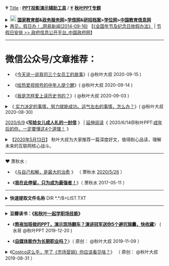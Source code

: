 <img scr="https://mmbiz.qpic.cn/mmbiz_png/alGSYfaf9EXKne1t0nibERvvCMgEtDKpqllE0NicRoYApvNX6ic1q3cvocqUhTzC1dRYLVc0SD8xb11rdVpdnRribw/640">

💗 [Title](https://github.com/taoste/Hello-World/tree/master/github/qiuyeppt.com/dasai.qiuyeppt.com) : [**PPT投影演示辅助工具**](https://github.com/taoste/Hello-World/tree/master/Tools/PPT%E6%8A%95%E5%BD%B1%E6%BC%94%E7%A4%BA%E8%BE%85%E5%8A%A9%E5%B7%A5%E5%85%B7) /  [💗](https://github.com/taoste/Hello-World/tree/master/github/qiuyeppt.com/dasai.qiuyeppt.com) [**秋叶PPT专题**](https://github.com/taoste/Hello-World/tree/master/eBook/QiuYePPT) 

<details>
    <summary>           
      <tr>	 
	<td class="main"><b>  <!-- HTML 转义字符 http://www.w3chtml.com/html/character.html -->
		<a href="https://github.com/taoste/taoste.github.io/issues/21" title="🔄 内链切换[Note] 🍬教 育 网 站 （Kids） · Issue #21">
		  <!-- <img class="bottom"  src="http://www.moe.gov.cn/favorite.ico" />  -->
		<a href="http://www.gov.cn/fuwu/index.htm" title="全国政务服务总门户_中国政府网"><img class="bottom"  src="https://go.choong.net/City/images/moe.ico" height="20" width="20" /></a>
		<a href="http://www.moe.gov.cn/" title="中华人民共和国教育部 | 政府门户网站">国家教育部</a>&amp;<a href="http://zwfw.moe.gov.cn/" title="中华人民共和国教育部网上服务大厅 | 全国一体化在线政务服务平台（试运行）">政务服务网</a>&gt;<a href="https://www.chsi.com.cn/" title="中国高等教育学生信息网（学信网）
			     -- 教育部学历查询网站、教育部高校招生阳光工程指定网站、全国硕士研究生招生报名和调剂指定网站">学信网</a>&amp;<a href="https://yz.chsi.com.cn/" title="中国研究生招生信息网">研招</a><a href="https://my.chsi.com.cn/" title="学信档案(高等教育信息档案) | 中国高等教育学生信息网（学信网）">档案</a>&gt;<a href="http://www.cdgdc.edu.cn/" title="中国学位与研究生教育信息网（学位网）">学位网</a>&gt;<a href="http://www.chinaedu.edu.cn/" title="中国教育信息网
			     教育部教育管理信息中心主管、主办的“中国教育信息网”（www.chinaedu.edu.cn），是为公众提供权威教育行业信息、院校信息、教育相关产业信息为核心的教育信息服务平台。 ">中国教育信息网</a>
	</b></td> 
  </tr>
</summary> 
	   &nbsp;&nbsp;&nbsp;&nbsp;
	【<a href="http://www.cdgdc.edu.cn/" title="中国学位与研究生教育信息网（学位网）">中国学位与研究生教育信息网（学位网）</a> |  
         <a href="http://www.chinadegrees.com.cn/" title="学位在线">学位在线</a> - 
         <a href="http://www.chinadegrees.com.cn/help/help.html?#p10" title="学位查询帮助中心">查询帮助中心</a>】
   <table> 
       <tr> 
             <td><a href="#"><b> (1)什么是学位？</b></a><br /><br />

<b>学位</b>是标志被授予者的受教育程度和学术水平达到规定标准的<b>学术称号</b>。我国学位分<b>学士、硕士、博士</b>三级，<b>博士是学位的最高一级</b>。

<b>学士学位</b>，由国务院授权高等学校授予，<b>硕士学位、博士学位</b>由国务院授权的高等学校和科研机构授予。<br />
高等学校<b>本科毕业生</b>，成绩优良，达到规定的学术水平者，授予学士学位；<br />
高等学校和科研机构的<b>研究生</b>，或具有研究生毕业同等学力的人员，<br />
通过硕士（博士）学位的课程考试和论文答辩，成绩合格，达到规定的学术水平者，授予硕士（博士）学位。<br />
授予学位的高等学校和科学研究机构，在学位评定委员会做出授予学位的决议后，发给学位获得者相应的学位证书。<br />
<br />符合上述条件所授予的学位证书国家予以承认。

对于国内外卓越的学者或著名的社会活动家，经学位授予单位提名，国务院学位委员会批准，可以授予<b>名誉博士学位</b>。
 </td>
 
 <td><a href="#"> <b>(2)什么是学历？</b></a><br /><br />

<b>学历</b>是指人们在教育机构中接受科学、文化知识训练的<b>学习经历</b>。<br />
一个人在什么层次的教育机构中学习，接受了何种层次的训练，便具有相应层次的学历。<br />

我国目前国民教育系列的<b>高等教育学历</b>分<b>专科、本科、硕士研究生和博士研究生</b>四个层次。<br />
<b>高等教育学历文凭</b>主要有三种,即:<br />
<b>普通高等教育毕业（结业）证书、成人高等教育毕业（结业）证书、高等教育自学考试毕业（结业）证书</b>。
 </td>
 
 <td><a href="#"> <b>(3)学位与学历的联系与区别？</b></a><br /><br />

<b>学位</b>不等同于<b>学历</b>，取得大学本科、硕士研究生、博士研究生毕业证书的，<br />
却不一定能够获得相应学士、硕士、博士学位证书，<br />
而通过国民教育系列高等教育本科、硕士研究生、博士研究生学习取得学位证书者，<br />
则同时会获得相应<b>学历证书</b>。

<b>通过同等学力申请硕士、博士学位的，以及在职人员攻读硕士专业学位（单证方式）的，只颁发学位证书，一般不颁发学历证书</b>。
</td>
      </tr>       
    </table> 
    <a href="https://www.bkw.cn/zxks/ask/2438301.html" title="成人高等教育自学考试自考学历，被各种限制啊_自学考试_帮考网">高等教育自学考试</a>
</details>

<details>
    <summary>           
      <tr><td>
	      <a href="http://news.163.com/14/0916/17/A69IMLDN0001124J.html" title="再见，假日办！_网易新闻(2014-09-16)">再见，假日办！_网易新闻(2014-09-16)</a>
	      【<a href="http://www.gov.cn/zhengce/content/2014-01/02/content_1183.htm" title="国务院关于修改《全国年节及纪念日放假办法》的决定（国令第644号）_政府信息公开专栏">《全国年节及纪念日放假办法》</a> | <a href="http://www.gov.cn/zhengce/xxgk/index.htm" title="政府信息公开平台_中国政府网">节假日安排 >> 政府信息公开平台_中国政府网</a>】
	</b></td> 
  </tr>
</summary> 
<br />
>> 级别：<b>假日办是个怎样的存在？</b><br /><br />

在国务院层面，有三种议事协调形式，层次由高到低，分别是“<b>领导小组</b>”、“<b>协调小组</b>”和“<b>部际会议</b>”。<br /><br />
“<b>部际会议</b>”中，又可分为较高级的“<b>部际联席会议</b>”和较低级的“<b>部际协调会议</b>”。
<b>“部际会议”</b>是一种<b>工作方式</b>，不能称为<b>“机构”</b>，是为了协商办理涉及多个部门职责的事项而建立的一种各部委间松散的协调、沟通机制。
因此，像全国假日办这种“部际会议”，并不会进入政府机构的正式序列，没有高一级别的统一领导，没有常规性的工作职责，也不能独立发布行政命令，
一般只会在几个固定时间段，以开会、报告或检查工作等形式，协调沟通。在这种机制下，参会成员单位一般只是把会议召集部门的意见带回本部门，
同时把本部门的意见告知其他参会部门，但各方都没有听取和落实其他部门意见的义务，也没有强制性规定。不在的正式序列之内，也没有专门，自然也就没有级别一说了。<br /><br />

但是中国人该放什么假并不是假日办决定的，而是由投票决定；并且，当假日办做好全中国人该在下一年的哪一月哪一天休这些法定节假日的方案之后，
也无权直接发布，而是需要由国务院批准，由国务院发布。
</details>

-------------------------------------------------------------

# 微信公众号/文章推荐：

- 《[今天说一说我司三个女员工的故事](https://mp.weixin.qq.com/s/kGGTHvt4b6RCSfjphuqpTQ)》( @秋叶大叔 2020-09-15 )

- 《[给热爱视频号的中年人提个醒](https://mp.weixin.qq.com/s/QcPBUNENnj-Dhx_eHWUOiA)》( @秋叶大叔 2020-09-14 )

- 《[我是怎样爱上读历史书的？](https://mp.weixin.qq.com/s/C0PyrvYmVK81GXsqZNEbsA)》( @秋叶大叔 2020-09-03 )

<details>
    <summary>
    《<a href="https://mp.weixin.qq.com/s/Pa9K0Qvr9kisMHrKj_eMzg"> 实力决定的事情，努力就能成功。运气左右的事情，怎么办？</a>》( @秋叶大叔 2020-08-30)
     </summary> 
<table>
<li> 那么哪些事情更依赖个人的奋斗，哪些事情更看重历史的进程如何转向？<br />
 《<b>实力、运气与成功：斯坦福大学经济思维课</b>》这本书作者<b>莫布森</b>有3个洞见：</li>

 ❶ 和运气无关的事情，做好每一个环节就能成功，这依赖你的实力，也就是解决某类问题的能力；<br />
 ❷ 运气对一件事影响很大时，做好每一个环节未必马上成功，但你坚持这么做，长远来看，你成功的概率会大很多；<br />
 ❸ 实力决定的事情，努力就能成功。运气很重要的事情，付出未必有回报。

<li> 莫布森在书中指出：</li>
>> 对普通人而言，<b>判断一件事是依赖实力还是依赖运气</b>，只需要问自己：<b>失败是不是因为自己不想赢？</b><br />
>> 靠实力取胜的活动中，自己不想赢就可以不赢，但靠运气的事情，比如买彩票，你不想赢也有可能中大奖。

<li> <b>不要优柔寡断，不要盲目冲动</b>。<br />在信息不对称，结果不透明的情况下，选择最可能踩中运气的决策，这大概体现了一个人更高级别的实力。</li>

>> 对于绝大部分人，很难深刻理解自己过去的经历，哪些是自己的努力，哪些是自己的好运，这会导致我们产生各种奇怪的心理暗示。

<li> 对于我，阅读本书还意外解答了我在管理上的一个困惑。</li>

>> 那就是管理到底应该关注过程，通过保障过程来得到结果呢，还是应该关注结果，不用太在意大家怎么做？

<li> 我知道应该不同的逻辑有各自的边界，但莫布森简单一句话就解释了原则：</li>

>> <b>当一件事充满偶然性的时候，我们只能通过关注过程争取好的结果；</b>

<li> 反过来</li>

>> <b>如果一件事能够标准化管理时，我们应该关注结果的交付，通过结果改进发现过程不足，对过程加以改进就好。</b>
</table> 
</details>

[2020/6/9](https://mp.weixin.qq.com/s/ZZCW5vrCevRexab4nNnwjQ) 《[**写给女儿成人礼的一封信**](https://go.choong.net/s/wx/20200609/) 》 | <a href="https://raw.githubusercontent.com/taoste/Hello-World/master/eBook/QiuYePPT/20200614.jpg" title="【文章拆解】@秋叶PPT：成年后的你，一定要懂这4个道理！">延伸阅读</a>《 2020/6/14@秋叶PPT:<a href="https://mp.weixin.qq.com/s/quxtb8AEk8Do-5Xf7b0JZQ">成年后的你，一定要懂这4个道理！</a> 》

<details>
<summary>
【<a href="https://github.com/taoste/Hello-World/tree/master/eBook/%E5%BE%AE%E4%BF%A1%26%E8%90%A5%E9%94%80">2020年5月13日</a>】
秋叶大叔为大家推荐一篇深度好文，值得耐心品读，理解未来的互联网核心战斗。
</summary> 
<a href="https://taoste.github.io/Hello-World/eBook/微信%26营销/《腾讯的背水一战》.png">抓紧看，可能会删</a>
《<a href="https://app.myzaker.com/news/article.php?pk=5eba99ab8e9f0943bd7d7eec">腾讯的背水一战</a>》 | <a href="https://app.myzaker.com/">ZAKER - 传递价值资讯</a><br>

```
为什么微信要推出视频号？
腾讯的背水一战到底是什么？
腾讯的战略短板暴露了吗？

请看高人解读，给你带来不一样的视角。
```
</details>

------------------------------------------------------------------------------

❤ 萧秋水 :

- 《[与自己和解，是最大的治愈](https://go.choong.net/s/wx/20200526/) 》 （ 萧秋水 [2020/5/26](https://mp.weixin.qq.com/s/jlHo_DpPNdcH2gfrrPnxPg) ）

- 《[**我在此停留，只为成为最强者！**](https://mp.weixin.qq.com/s/cqyhccADax98PfLjXTYofw)》（ 萧秋水 2017-05-11 ）

------------------------------------------------------------------------------

<details>
    <summary> <b>快速提取文件名称</b>  DIR *.*/B>LIST.TXT</summary> 

<li><a href="https://github.com/taoste/Hello-World/tree/master/Tools/hosts">技巧</a>:
《<a href="https://jingyan.baidu.com/article/0f5fb0993446156d8334ea8a.html">如何1秒批量提取电脑文件夹中的所有文件名字</a>》 -百度经验</li>

.bat代码:
```
@ECHO OFF
tree /F > 文件树.txt
```
或者
```
@ECHO OFF
tree > 文件树.txt
```
或者
```
@ECHO OFF
tree > 文件树2.xls
```

>>> <img src="https://img-blog.csdn.net/20150120123542744?watermark/2/text/aHR0cDovL2Jsb2cuY3Nkbi5uZXQvdTAxMzQ3NjQ2NA==/font/5a6L5L2T/fontsize/400/fill/I0JBQkFCMA==/dissolve/70/gravity/SouthEast">
</details>

------------------------------------------------------------------------------
<details>
    <summary>
     <b>豆瓣读书：《<a href="https://book.douban.com/subject/26836278/">和秋叶一起学职场技能</a>》</b>
     </summary> 
<table>   
 <tr>
      <td> 
 <p><a href="https://github.com/taoste/Hello-World/raw/master/eBook/QiuYePPT/%5BV%E7%89%88%5D%E5%92%8C%E7%A7%8B%E5%8F%B6%E4%B8%80%E8%B5%B7%E5%AD%A6%E8%81%8C%E5%9C%BA%E6%8A%80%E8%83%BD_%E7%A7%8B%E5%8F%B6_%E4%BA%BA%E6%B0%91%E9%82%AE%E7%94%B5_2016.3.pdf"><img src="https://img1.doubanio.com/view/subject/s/public/s29400538.jpg" border="0" alt="和秋叶一起学职场技能 (豆瓣)" title="[V版]和秋叶一起学职场技能_秋叶_人民邮电_2016.3.pdf"></a></p>
      </td>
     <td>
            作者: 秋叶 / 萧秋水 / 佳少<br>
           出版社:人民邮电出版社<br>
           出版年: 2016-7-1<br>
           页数: 228<br>
           定价: 39.00<br>
           装帧: 平装<br>
           ISBN: 9787115424440<br>
【<a href="https://book.douban.com/subject/26836278/">内容简介</a>】<br>
      《和秋叶一起学职场技能》<br>
      从初入职场的新人必然会遇到的问题谈起，选取典型的话题，<br>
      按职场成长顺序，分为新人篇、提升篇、充电篇和规划篇4个单元。<br>
      无论是思维上的解惑，还是实际行动上的方法论，本书都会一一涉及。<br>
      《和秋叶一起学职场技能》这本书无论是对职场新人<br>
      还是有一定工作经验的人， 都会有所启发。    
     </td>
     </tr>
</table>
</details>

- 《[**熬夜加班做的PPT，演示现场翻车？演讲冠军送你5个避坑锦囊，快收藏**](https://mp.weixin.qq.com/s/ABlvVdUQ-pchopz9RqYa4g)》 ( 水哥 @秋叶PPT 2019-12-20 ) 

- 《[**自媒体能作为长期职业吗？**](https://mp.weixin.qq.com/s/2_3SjIQOADSSC72Em1NBfg)》（ 原创： @秋叶大叔 2019-11-09 ） 

<details>
    <summary>
《<a href="https://mp.weixin.qq.com/s/Aagxrg4lXOCzOjxmoUL_Gw">Costco这么牛，学了《市场营销》你应该看见啥？</a>》 （ 原创： @秋叶大叔	2019-08-31 ） 
</summary> 
>          在学校给学生上《市场营销》，讲到做竞品调研，我就谈到最近爆火的Costco这个案例，也给大家聊聊我的看法。
> 
>                                                                                ——秋叶大叔

<li> Costco的开业搞成了满网跟的大新闻：</li>
```
    第一天开业半天就被迫停业，人太多，茅台太便宜，上海人民太识货；

    第二天卖场限量2000人，怕服务不周，还有会员卡已经办了16万张；


    第三天Costco美国股票大涨，相当于人民币560亿；


    第四天不用说了，各路财经账户都得第一反应跟上评论，我看刘润，吴晓波频道都写了文章分析。

```
</details>

-------------------------------------------------------------

<details>
    <summary>
    《<a href="https://mp.weixin.qq.com/s/748OSfymCi9gH0NEJeNNCA">请把这张图打印出来，下次做PPT时对照检查！</a>》 （ @曹将 秋叶PPT 2019-11-22 ）
     </summary> 

>> 经常给大家分享PPT技巧，但是很多小伙伴留言告诉我们：需要做整套PPT的时候，还是会大脑空白、手忙脚乱。
>> 
>> 今天曹将给大家分享他总结的「演示设计工作清单」，帮你理清PPT演示步骤，提高效率！
>> 
>>> 作者：曹将  来源：曹将(ID：CJPPTAO)
> <p><a href="https://mp.weixin.qq.com/s/748OSfymCi9gH0NEJeNNCA"><img src="https://mmbiz.qpic.cn/mmbiz_jpg/oxJBB1QtCdoJCP7323kdPibwQm286WPianHIZ5LYkgtic7pxTJLkibMiaOZGUDhTK6mNe251L4B9NK1ws9h6BEfoGXw/640?wx_fmt=jpeg&tp=webp&wxfrom=5&wx_lazy=1&wx_co=1" border="0" alt="演示设计工作清单" title="请把这张图打印出来，下次做PPT时对照检查！"></a></p>
</details>

-------------------------------------------------------------

❤ @[**秦阳***](https://m.weibo.cn/u/2508944032) / [**老秦的小黑屋**](https://m.weibo.cn/p/1008086836d2af3ee12341aee82c55c6205a88)超话:

-------------------------------------------------------------

<details>
    <summary>
    《<a href="https://www.52pojie.cn/thread-1037808-1-1.html">大型会议室座次表编排-源码</a>》- 『原创发布区』 - 吾爱破解 - LCG - LSG |安卓破解|病毒分析|破解软件|www.52pojie.cn
     </summary> 

> 也不知道宏是什么意思，担心包含病毒

> 我把代码放txt里了，自己复制到vba里面就行

> 第4个工作簿里，从excel开发工具里可以查看代码，无毒

>> 链接：https://pan.baidu.com/s/1LkoVjib7Sqm9RLcBFu1C8Q
>> 提取码：8xhg 

> <p><a href="https://www.52pojie.cn/thread-1037808-1-1.html"><img src="https://attach.52pojie.cn/forum/201910/14/190938qiqpz9w4n5pktdoj.gif" border="0" alt="[原创工具] 大型会议室座次表编排-源码" title="大型会议室座次表编排-源码 - 『原创发布区』 - 吾爱破解 - LCG - LSG |安卓破解|病毒分析|www.52pojie.cn"></a></p>
</details>

------------------------------------------------------------------------------

- 《[**30岁后如何跳出死工资困局完成逆袭？**](https://mp.weixin.qq.com/s/eoJ-BSCre8zgbH_LQ6iRCQ)》 ( WPS会员 2019-10-14 )

- 《[**【视频教程】1 分钟学会在线协作和身份证提取**](https://mp.weixin.qq.com/s/BrlAx2LK0LOCgDFQClltiA)》  ( WPS会员 2019-10-14 )

- 《[**专业性，才是摆脱职场焦虑的灵药**](https://www.zreading.cn/archives/7418.html)》 – 左岸读书 (2019-12-19) 


